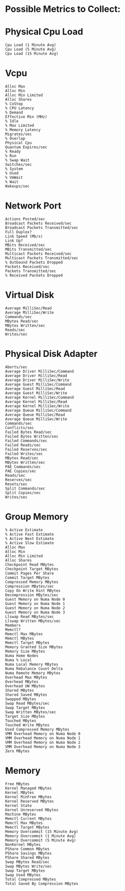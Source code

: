 # Possible Metrics to Collect:

# Physical Cpu Load
	Cpu Load (1 Minute Avg)
	Cpu Load (5 Minute Avg)
	Cpu Load (15 Minute Avg)

# Vcpu
	Alloc Max
	Alloc Min
	Alloc Min Limited
	Alloc Shares
	% CoStop
	% CPU Latency
	% Demand
	Effective Min (MHz)
	% Idle
	% Max Limited
	% Memory Latency
	Migrates/sec
	% Overlap
	Physical Cpu
	Quantum Expires/sec
	% Ready
	% Run
	% Swap Wait
	Switches/sec
	% System
	% Used
	% VmWait
	% Wait
	Wakeups/sec

# Network Port
	Actions Posted/sec
	Broadcast Packets Received/sec
	Broadcast Packets Transmitted/sec
	Full Duplex?
	Link Speed (Mb/s)
	Link Up?
	MBits Received/sec
	MBits Transmitted/sec
	Multicast Packets Received/sec
	Multicast Packets Transmitted/sec
	% Outbound Packets Dropped
	Packets Received/sec
	Packets Transmitted/sec
	% Received Packets Dropped

# Virtual Disk
	Average MilliSec/Read
	Average MilliSec/Write
	Commands/sec
	MBytes Read/sec
	MBytes Written/sec
	Reads/sec
	Writes/sec

# Physical Disk Adapter
	Aborts/sec
	Average Driver MilliSec/Command
	Average Driver MilliSec/Read
	Average Driver MilliSec/Write
	Average Guest MilliSec/Command
	Average Guest MilliSec/Read
	Average Guest MilliSec/Write
	Average Kernel MilliSec/Command
	Average Kernel MilliSec/Read
	Average Kernel MilliSec/Write
	Average Queue MilliSec/Command
	Average Queue MilliSec/Read
	Average Queue MilliSec/Write
	Commands/sec
	Conflicts/sec
	Failed Bytes Read/sec
	Failed Bytes Written/sec
	Failed Commands/sec
	Failed Reads/sec
	Failed Reserves/sec
	Failed Writes/sec
	MBytes Read/sec
	MBytes Written/sec
	PAE Commands/sec
	PAE Copies/sec
	Reads/sec
	Reserves/sec
	Resets/sec
	Split Commands/sec
	Split Copies/sec
	Writes/sec

# Group Memory
	% Active Estimate
	% Active Fast Estimate
	% Active Next Estimate
	% Active Slow Estimate
	Alloc Max
	Alloc Min
	Alloc Min Limited
	Alloc Shares
	Checkpoint Read MBytes
	Checkpoint Target MBytes
	Commit Pages Per Share
	Commit Target MBytes
	Compressed Memory MBytes
	Compression MBytes/sec
	Copy On Write Hint MBytes
	Decompression MBytes/sec
	Guest Memory on Numa Node 0
	Guest Memory on Numa Node 1
	Guest Memory on Numa Node 2
	Guest Memory on Numa Node 3
	Llswap Read MBytes/sec
	Llswap Written MBytes/sec
	Members
	Memctl?
	Memctl Max MBytes
	Memctl MBytes
	Memctl Target MBytes
	Memory Granted Size MBytes
	Memory Size MBytes
	Numa Home Nodes
	Numa % Local
	Numa Local Memory MBytes
	Numa Rebalance Count Delta
	Numa Remote Memory MBytes
	Overhead Max MBytes
	Overhead MBytes
	Overhead UW MBytes
	Shared MBytes
	Shared Saved MBytes
	Swapped MBytes
	Swap Read MBytes/sec
	Swap Target MBytes
	Swap Written MBytes/sec
	Target Size MBytes
	Touched MBytes
	Touched Write MBytes
	Used Compressed Memory MBytes
	VMM Overhead Memory on Numa Node 0
	VMM Overhead Memory on Numa Node 1
	VMM Overhead Memory on Numa Node 2
	VMM Overhead Memory on Numa Node 3
	Zero MBytes

# Memory
	Free MBytes
	Kernel Managed MBytes
	Kernel MBytes
	Kernel MinFree MBytes
	Kernel Reserved MBytes
	Kernel State
	Kernel Unreserved MBytes
	Machine MBytes
	Memctl Current MBytes
	Memctl Max MBytes
	Memctl Target MBytes
	Memory Overcommit (15 Minute Avg)
	Memory Overcommit (1 Minute Avg)
	Memory Overcommit (5 Minute Avg)
	NonKernel MBytes
	PShare Common MBytes
	PShare Savings MBytes
	PShare Shared MBytes
	Swap MBytes Read/sec
	Swap MBytes Write/sec
	Swap Target MBytes
	Swap Used MBytes
	Total Compressed MBytes
	Total Saved By Compression MBytes

